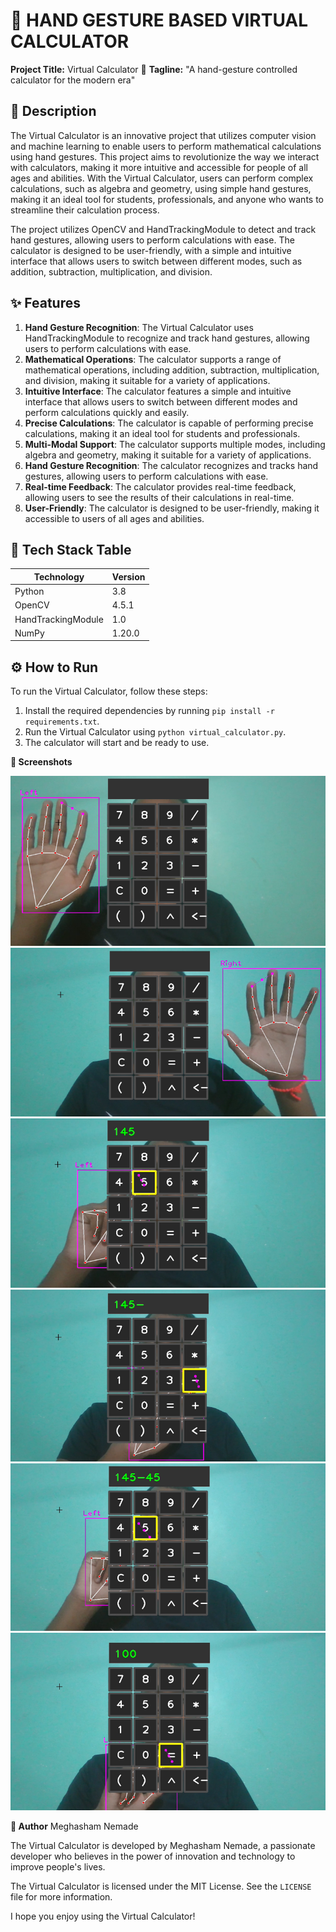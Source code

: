 **🚀 HAND GESTURE BASED VIRTUAL CALCULATOR**
================================

**Project Title:** Virtual Calculator 👋
**Tagline:** "A hand-gesture controlled calculator for the modern era"

**📖 Description**
---------------

The Virtual Calculator is an innovative project that utilizes computer vision and machine learning to enable users to perform mathematical calculations using hand gestures. This project aims to revolutionize the way we interact with calculators, making it more intuitive and accessible for people of all ages and abilities. With the Virtual Calculator, users can perform complex calculations, such as algebra and geometry, using simple hand gestures, making it an ideal tool for students, professionals, and anyone who wants to streamline their calculation process.

The project utilizes OpenCV and HandTrackingModule to detect and track hand gestures, allowing users to perform calculations with ease. The calculator is designed to be user-friendly, with a simple and intuitive interface that allows users to switch between different modes, such as addition, subtraction, multiplication, and division.

**✨ Features**
-------------

1. **Hand Gesture Recognition**: The Virtual Calculator uses HandTrackingModule to recognize and track hand gestures, allowing users to perform calculations with ease.
2. **Mathematical Operations**: The calculator supports a range of mathematical operations, including addition, subtraction, multiplication, and division, making it suitable for a variety of applications.
3. **Intuitive Interface**: The calculator features a simple and intuitive interface that allows users to switch between different modes and perform calculations quickly and easily.
4. **Precise Calculations**: The calculator is capable of performing precise calculations, making it an ideal tool for students and professionals.
5. **Multi-Modal Support**: The calculator supports multiple modes, including algebra and geometry, making it suitable for a variety of applications.
6. **Hand Gesture Recognition**: The calculator recognizes and tracks hand gestures, allowing users to perform calculations with ease.
7. **Real-time Feedback**: The calculator provides real-time feedback, allowing users to see the results of their calculations in real-time.
8. **User-Friendly**: The calculator is designed to be user-friendly, making it accessible to users of all ages and abilities.

**🧰 Tech Stack Table**
--------------------

| Technology | Version |
| --- | --- |
| Python | 3.8 |
| OpenCV | 4.5.1 |
| HandTrackingModule | 1.0 |
| NumPy | 1.20.0 |


**⚙️ How to Run**
----------------

To run the Virtual Calculator, follow these steps:

1. Install the required dependencies by running `pip install -r requirements.txt`.
2. Run the Virtual Calculator using `python virtual_calculator.py`.
3. The calculator will start and be ready to use.

**📸 Screenshots**

![App Screenshot](screenshots/scr1.png)
![App Screenshot](screenshots/scr2.png)
![App Screenshot](screenshots/scr3.png)
![App Screenshot](screenshots/scr4.png)
![App Screenshot](screenshots/scr5.png)
![App Screenshot](screenshots/scr6.png)

**👤 Author**
Meghasham Nemade

The Virtual Calculator is developed by Meghasham Nemade, a passionate developer who believes in the power of innovation and technology to improve people's lives.

The Virtual Calculator is licensed under the MIT License. See the `LICENSE` file for more information.

I hope you enjoy using the Virtual Calculator!

